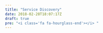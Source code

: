 ```yaml
---
title: "Service Discovery"
date: 2018-02-28T18:07:17Z
draft: true
pre: "<i class='fa fa-hourglass-end'></i> "
---
```


